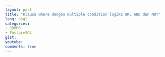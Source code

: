 ```yaml
---
layout: post
title: "Klausa where dengan multiple condition logika OR, AND dan NOT"
lang: psql
categories:
- RDBMS
- PostgreSQL
gist: 
youtube: 
comments: true
---
```


